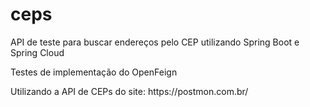 # ceps

<span>API de teste para buscar endereços pelo CEP utilizando Spring Boot e Spring Cloud</span>
<p>Testes de implementação do OpenFeign</p>
<span>Utilizando a API de CEPs do site: https://postmon.com.br/</span>
